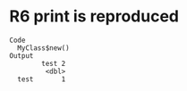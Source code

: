 # R6 print is reproduced

    Code
      MyClass$new()
    Output
            test 2
             <dbl>
      test       1

